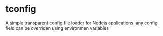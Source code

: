 # tconfig
A simple transparent config file loader for Nodejs applications.
any config field can be overriden using environmen variables
